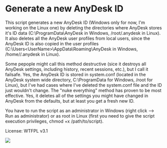 # Generate a new AnyDesk ID

This script generates a new AnyDesk ID (Windows only for now, I'm working on the Linux one) by deleting the directories where AnyDesk stores it's ID data (C:\\ProgramData\\AnyDesk in Windows, \/root\/.anydesk in Linux). It also deletes all the AnyDesk user profiles from local users, since the AnyDesk ID is also copied in the user profiles (C:\Users\<UserName>\\AppData\Roaming\AnyDesk in Windows, \/home\/<username>\/.anydesk in Linux).

Some pepople might call this method destructive (sice it destroys all AnyDesk settings, including history, recent sessions, etc.), but I call it failsafe. Yes, the AnyDesk ID is stored in system.conf (located in the AnyDesk system wide directory, C:\\ProgramData for Windows, \/root for Linux), but I've had cases where I've deleted the system.conf file and the ID just wouldn't change. The "nuke everything" method has proven to be most effective. Yes, it deletes all of the settings you might have changed in AnyDesk from the defaults, but at least you get a fresh new ID.

You have to run the script as an administrator in Windows (right click --> Run as administrator) or as root in Linux (first you need to give the script execution privileges, chmod +x /path/to/script).

License: WTFPL v3.1

<img src="http://www.wtfpl.net/wp-content/uploads/2012/12/wtfpl-badge-1.png">
